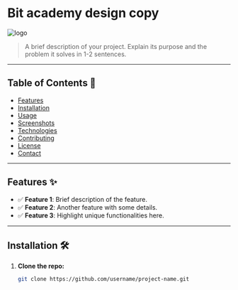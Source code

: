# Bit academy design copy

![logo](https://github.com/user-attachments/assets/8914bc0d-5db7-45a4-a2e9-8a5a426c3fce)


> A brief description of your project. Explain its purpose and the problem it solves in 1-2 sentences.

---

## Table of Contents 📑
- [Features](#features-)
- [Installation](#installation-)
- [Usage](#usage-)
- [Screenshots](#screenshots-)
- [Technologies](#technologies-)
- [Contributing](#contributing-)
- [License](#license-)
- [Contact](#contact-)

---

## Features ✨
- ✅ **Feature 1**: Brief description of the feature.
- ✅ **Feature 2**: Another feature with some details.
- ✅ **Feature 3**: Highlight unique functionalities here.

---

## Installation 🛠

1. **Clone the repo:**
   ```bash
   git clone https://github.com/username/project-name.git

